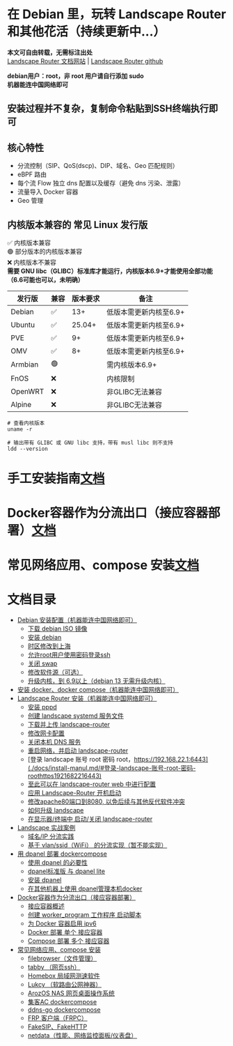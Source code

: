 # 在 Debian 里，玩转 Landscape Router 和其他花活（持续更新中...）

**本文可自由转载，无需标注出处**  
[Landscape Router 文档网站](https://landscape.whileaway.dev/introduction.html) | [Landscape Router github](https://github.com/ThisSeanZhang/landscape)


**debian用户：root，非 root 用户请自行添加 sudo**   
**机器能连中国网络即可** 

## 安装过程并不复杂，复制命令粘贴到SSH终端执行即可

## 核心特性
* 分流控制（SIP、QoS(dscp)、DIP、域名、Geo 匹配规则）
* eBPF 路由
* 每个流 Flow 独立 dns 配置以及缓存（避免 dns 污染、泄露）
* 流量导入 Docker 容器
* Geo 管理

## 内核版本兼容的 常见 Linux 发行版  
✅ 内核版本兼容  
🟢 部分版本的内核版本兼容  
❌ 内核版本不兼容  
**需要 GNU libc（GLIBC）标准库才能运行，内核版本6.9+才能使用全部功能（6.6可能也可以，未明确）**


| 发行版 | 兼容 | 版本要求 | 备注 |  
|---|---|---|---|  
| Debian  | ✅ | 13+ | 低版本需更新内核至6.9+ |  
| Ubuntu | ✅ | 25.04+ | 低版本需更新内核至6.9+|  
| PVE | ✅ | 9+ | 低版本需更新内核至6.9+|  
| OMV | ✅ | 8+ | 低版本需更新内核至6.9+| 
| Armbian | 🟢 |  | 需内核版本6.9+|  
| FnOS | ❌ |  | 内核限制 |  
| OpenWRT | ❌ |  | 非GLIBC无法兼容 |  
| Alpine | ❌ |  | 非GLIBC无法兼容 |  
<!--⚠️ 调整后可兼容-->
<!--🟡 未知  -->
``` shell
# 查看内核版本
uname -r

```
``` shell
# 输出带有 GLIBC 或 GNU libc 支持，带有 musl libc 则不支持
ldd --version

```
# 手工安装指南[文档](./docs/install-manul.md)

# Docker容器作为分流出口（接应容器部署）[文档](.docs/landscape-edge.md)

# 常见网络应用、compose 安装[文档](./docs/tricks.md)

# 文档目录
- [Debian 安装配置（机器能连中国网络即可）](./docs/install-manul.md/#debian-安装配置机器能连中国网络即可)
  - [下载 debian  ISO 镜像](./docs/install-manul.md/#下载必要软件)
  - [安装 debian](./docs/install-manul.md/#安装-debian)
  - [时区修改到上海](./docs/install-manul.md/#时区修改到上海)
  - [允许root用户使用密码登录ssh](./docs/install-manul.md/#允许root用户使用密码登录ssh)
  - [关闭 swap](./docs/install-manul.md/#关闭-swap)
  - [修改软件源（可选）](#修改软件源可选)
  - [升级内核，到 6.9以上（debian 13 无需升级内核）](./docs/install-manul.md/#升级内核到-69以上debian-13-无需升级内核)
- [安装 docker、docker compose（机器能连中国网络即可） ](./docs/install-manul.md/#安装-dockerdocker-compose机器能连中国网络即可)
- [Landscape Router 安装（机器能连中国网络即可）](./docs/install-manul.md/#landscape-安装机器能连中国网络即可)
  - [安装 pppd](./docs/install-manul.md/#安装-pppd)
  - [创建 landscape systemd 服务文件](./docs/install-manul.md/#创建-landscape-systemd-服务文件)
  - [下载并上传 landscape-router](./docs/install-manul.md/#下载并上传-landscape-router)
  - [修改网卡配置](./docs/install-manul.md/#修改网卡配置)
  - [关闭本机 DNS 服务](./docs/install-manul.md/#关闭本机-dns-服务)
  - [重启网络，并启动 landscape-router](./docs/install-manul.md/#重启网络并启动-landscape-router)
  - [登录 landscape 账号 root 密码 root，https://192.168.22.1:6443](./docs/install-manul.md/#登录-landscape-账号-root-密码-roothttps1921682216443)
  - [至此可以在 landscape-router web 中进行配置](./docs/install-manul.md/#至此可以在-landscape-router-web-中进行配置)
  - [应用 Landscape-Router 开机启动](./docs/install-manul.md/#应用-landscape-router-开机启动)
  - [修改apache80端口到8080, 以免后续与其他反代软件冲突](./docs/install-manul.md/#修改apache80端口到8080-以免后续与其他反代软件冲突)
  - [如何升级 landscape](./docs/install-manul.md/#如何升级-landscape)
  - [在显示器/终端中 启动/关闭 landscape-router](./docs/install-manul.md/#在显示器终端中-启动关闭-landscape-router)
- [Landscape 实战案例](./docs/install-manul.md/#landscape-实战案例)
  - [域名/IP 分流实践](./docs/install-manul.md/#域名ip-分流实践)
  - [基于 vlan/ssid（WiFi） 的分流实现（暂不能实现）](./docs/install-manul.md/#基于-vlanssidwifi-的分流实现暂不能实现)
- [用 dpanel 部署 dockercompose](./docs/landscape-edge.md/#用-dpanel-部署-dockercompose)
  - [使用 dpanel 的必要性](./docs/landscape-edge.md/#使用-dpanel-的必要性)
  - [dpanel标准版 与 dpanel lite](./docs/landscape-edge.md/#dpanel标准版-与-dpanel-lite)
  - [安装 dpanel](./docs/landscape-edge.md/#安装-dpanel)
  - [在其他机器上使用 dpanel管理本机docker](./docs/landscape-edge.md//#在其他机器上使用-dpanel管理本机docker)
- [Docker容器作为分流出口（接应容器部署）](./docs/landscape-edge.md/#docker容器作为分流出口接应容器部署)
  - [接应容器概述](./docs/landscape-edge.md/#接应容器概述)
  - [创建 worker_program 工作程序 启动脚本](./docs/landscape-edge.md/#创建-worker_program-工作程序-启动脚本)
  - [为 Docker 容器启用 ipv6](./docs/landscape-edge.md/#为-docker-容器启用-ipv6)
  - [Docker 部署 单个 接应容器](./docs/landscape-edge.md/#docker-部署-单个-接应容器)
  - [Compose 部署 多个 接应容器](./docs/landscape-edge.md//#compose-部署-多个-接应容器)
- [常见网络应用、compose 安装](./docs/tricks.md/#常见网络应用compose-安装)
  - [filebrowser（文件管理）](./docs/tricks.md/#filebrowser文件管理)
  - [tabby （网页ssh）](./docs/tricks.md/#tabby-网页ssh)
  - [Homebox 局域网测速软件](./docs/tricks.md/#homebox-局域网测速软件)
  - [Lukcy （软路由公网神器）](./docs/tricks.md/#lukcy-软路由公网神器)
  - [ArozOS NAS 网页桌面操作系统](./docs/tricks.md/#arozos-nas-网页桌面操作系统)
  - [集客AC dockercompose](./docs/tricks.md/#集客ac-dockercompose)
  - [ddns-go dockercompose](./docs/tricks.md/#ddns-go-dockercompose)
  - [FRP 客户端（FRPC）](./docs/tricks.md/#frp-客户端frpc)
  - [FakeSIP、FakeHTTP](./docs/tricks.md/#fakesipfakehttp)
  - [netdata（性能、网络监控面板/仪表盘）](./docs/tricks.md/#netdata性能网络监控面板仪表盘)


